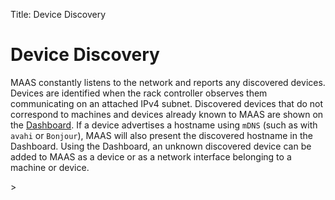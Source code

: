 Title: Device Discovery


# Device Discovery

MAAS constantly listens to the network and reports any discovered devices.
Devices are identified when the rack controller observes them communicating on
an attached IPv4 subnet. Discovered devices that do not correspond to machines
and devices already known to MAAS are shown on the [Dashboard][dashboard]. If a
device advertises a hostname using `mDNS` (such as with `avahi` or `Bonjour`),
MAAS will also present the discovered hostname in the Dashboard. Using the
Dashboard, an unknown discovered device can be added to MAAS as a device or as
a network interface belonging to a machine or device.


<!-- LINKS -->>

[dashboard]: installconfig-webui.md#maas-dashboard
